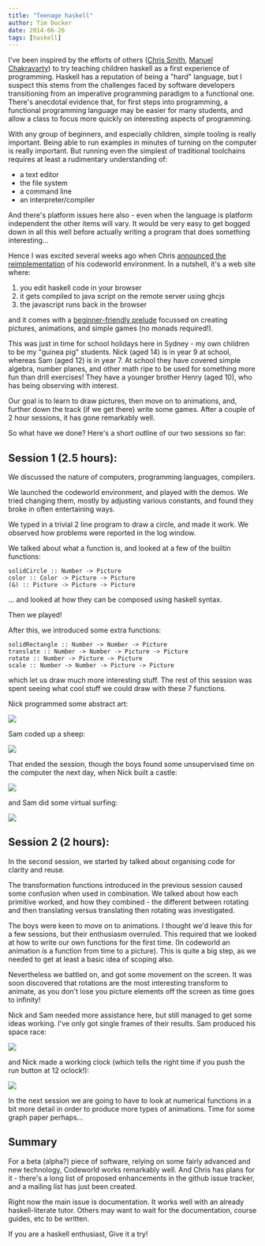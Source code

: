 ```yaml
---
title: "Teenage haskell"
author: Tim Docker
date: 2014-06-26
tags: [haskell]
---
```

I've been inspired by the efforts of others ([Chris Smith][1],
[Manuel Chakravarty][2]) to try teaching children haskell as a first
experience of programming. Haskell has a reputation of being a "hard"
language, but I suspect this stems from the challenges faced by
software developers transitioning from an imperative programming
paradigm to a functional one. There's anecdotal evidence that, for
first steps into programming, a functional programming language may be
easier for many students, and allow a class to focus more quickly on
interesting aspects of programming.

With any group of beginners, and especially children, simple tooling
is really important. Being able to run examples in minutes of turning
on the computer is really important. But running even the simplest of
traditional toolchains requires at least a rudimentary understanding
of:

* a text editor
* the file system
* a command line
* an interpreter/compiler

And there's platform issues here also - even when the language is
platform independent the other items will vary. It would be very easy
to get bogged down in all this well before actually writing a program
that does something interesting...

Hence I was excited several weeks ago when Chris [announced the
reimplementation][3] of his codeworld environment. In a nutshell, it's
a web site where:

1) you edit haskell code in your browser
2) it gets compiled to java script on the remote server using ghcjs
3) the javascript runs back in the browser

and it comes with a [beginner-friendly prelude][4] focussed on creating
pictures, animations, and simple games (no monads required!).

This was just in time for school holidays here in Sydney - my own
children to be my "guinea pig" students. Nick (aged 14) is in year 9 at
school, whereas Sam (aged 12) is in year 7. At school they have
covered simple algebra, number planes, and other math ripe to be used
for something more fun than drill exercises! They have a younger
brother Henry (aged 10), who has being observing with interest.

Our goal is to learn to draw pictures, then move on to animations,
and, further down the track (if we get there) write some games. After
a couple of 2 hour sessions, it has gone remarkably well.

So what have we done? Here's a short outline of our two sessions so
far:

Session 1 (2.5 hours):
----------------------

We discussed the nature of computers, programming languages, compilers.

We launched the codeworld environment, and played with the demos. We
tried changing them, mostly by adjusting various constants, and found
they broke in often entertaining ways.

We typed in a trivial 2 line program to draw a circle, and made it
work. We observed how problems were reported in the log window.

We talked about what a function is, and looked at a few of the
builtin functions:

    solidCircle :: Number -> Picture
    color :: Color -> Picture -> Picture
    (&) :: Picture -> Picture -> Picture

... and looked at how they can be composed using haskell syntax.

Then we played!

After this, we introduced some extra functions:

    solidRectangle :: Number -> Number -> Picture
    translate :: Number -> Number -> Picture -> Picture
    rotate :: Number -> Picture -> Picture
    scale :: Number -> Number -> Picture -> Picture

which let us draw much more interesting stuff. The rest of this
session was spent seeing what cool stuff we could draw with these 7
functions.

Nick programmed some abstract art:

![][5]

Sam coded up a sheep:

![][6]

That ended the session, though the boys found some unsupervised time
on the computer the next day, when Nick built a castle:

![][7]

and Sam did some virtual surfing:

![][8]

Session 2 (2 hours):
------------------
In the second session, we started by talked about organising code for clarity and
reuse.

The transformation functions introduced in the previous session caused
some confusion when used in combination. We talked about how each
primitive worked, and how they combined - the different between
rotating and then translating versus translating then rotating was
investigated.

The boys were keen to move on to animations. I thought we'd leave this
for a few sessions, but their enthusiasm overruled. This required that
we looked at how to write our own functions for the first time. (In
codeworld an animation is a function from time to a picture). This is
quite a big step, as we needed to get at least a basic idea of scoping
also.

Nevertheless we battled on, and got some movement on the screen. It
was soon discovered that rotations are the most interesting transform
to animate, as you don't lose you picture elements off the screen as
time goes to infinity!

Nick and Sam needed more assistance here, but still managed to get
some ideas working. I've only got single frames of their results.  Sam
produced his space race:

![][9]

and Nick made a working clock (which tells the right time if you push
the run button at 12 oclock!):

![][10]

In the next session we are going to have to look at numerical
functions in a bit more detail in order to produce more types of
animations. Time for some graph paper perhaps...

Summary
-------

For a beta (alpha?) piece of software, relying on some fairly advanced
and new technology, Codeworld works remarkably well. And Chris has
plans for it - there's a long list of proposed enhancements in the
github issue tracker, and a mailing list has just been created.

Right now the main issue is documentation. It works well with an
already haskell-literate tutor. Others may want to wait for the
documentation, course guides, etc to be written.

If you are a haskell enthusiast, Give it a try!


[1]: http://cdsmith.wordpress.com/2011/08/16/haskell-for-kids-week-1/
[2]: http://justtesting.org/post/70871612766/lets-program
[3]: http://cdsmith.wordpress.com/2014/06/03/codeworld-rises-again/
[4]: http://codeworld.info/doc/Prelude.html
[5]: 2014-06-26-teenage-haskell/art.png
[6]: 2014-06-26-teenage-haskell/sheep.png
[7]: 2014-06-26-teenage-haskell/castle.png
[8]: 2014-06-26-teenage-haskell/boards.png
[9]: 2014-06-26-teenage-haskell/space-race.png
[10]: 2014-06-26-teenage-haskell/clock.png

